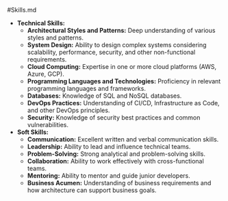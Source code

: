 #Skills.md

- **Technical Skills:**
  - **Architectural Styles and Patterns:** Deep understanding of various styles and patterns.
  - **System Design:** Ability to design complex systems considering scalability, performance, security, and other non-functional requirements.
  - **Cloud Computing:** Expertise in one or more cloud platforms (AWS, Azure, GCP).
  - **Programming Languages and Technologies:** Proficiency in relevant programming languages and frameworks.
  - **Databases:** Knowledge of SQL and NoSQL databases.
  - **DevOps Practices:** Understanding of CI/CD, Infrastructure as Code, and other DevOps principles.
  - **Security:** Knowledge of security best practices and common vulnerabilities.
- **Soft Skills:**
  - **Communication:** Excellent written and verbal communication skills.
  - **Leadership:** Ability to lead and influence technical teams.
  - **Problem-Solving:** Strong analytical and problem-solving skills.
  - **Collaboration:** Ability to work effectively with cross-functional teams.
  - **Mentoring:** Ability to mentor and guide junior developers.
  - **Business Acumen:** Understanding of business requirements and how architecture can support business goals.
